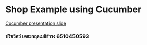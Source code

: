 # Shop Example using Cucumber

[Cucumber presentation slide](https://github.com/ladyusa/cucumber-atm/blob/master/cucumber.pdf)

### ปริยวิศว์ เตชะกฤตเมธีธำรง 6510450593
